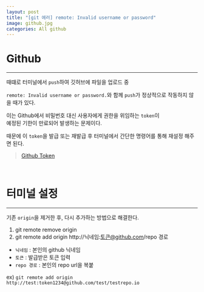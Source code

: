 ```yaml
---  
layout: post  
title: "[git 에러] remote: Invalid username or password"  
image: github.jpg  
categories: All github  
---
```


# **Github**  
<hr>  

때떄로 터미널에서 `push`하여 깃허브에 파일을 업로드 중  

`remote: Invalid username or password.`와 함께 `push`가 정상적으로 작동하지 않을 때가 있다.  

이는 Github에서 비밀번호 대신 사용자에게 권한을 위임하는 `token`이  
예정된 기한이 만료되어 발생하는 문제이다.  

때문에 이 `token`을 발급 또는 재발급 후 터미널에서 간단한 명령어를 통해 재설정 해주면 된다.  

> [Github Token](https://nnlog.github.io/2022/04/21/github-usertoken/)  

<br>  

# **터미널 설정**  
<hr>  

기존 `origin`을 제거한 후, 다시 추가하는 방법으로 해결한다.  

1. git remote remove origin  
2. git remote add origin http://닉네임:토큰@github.com/repo 경로  

* `닉네임` : 본인의 github 닉네임  
* `토큰` : 발급받은 토큰 입력  
* `repo 경로` : 본인의 repo url을 복붙  

ex) `git remote add origin http://test:token1234@github.com/test/testrepo.io`

